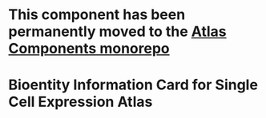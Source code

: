 # This component has been permanently moved to the [Atlas Components monorepo](https://github.com/ebi-gene-expression-group/atlas-components)

# Bioentity Information Card for Single Cell Expression Atlas
